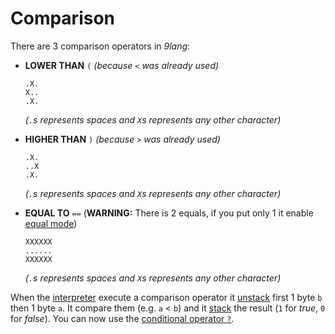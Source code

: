 # Comparison

There are 3 comparison operators in *9lang*:
  - **LOWER THAN** `(` *(because `<` was already used)*
    ```
    .X.
    X..
    .X.
    ```
    *(`.`s represents spaces and `X`s represents any other character)*

  - **HIGHER THAN** `)` *(because `>` was already used)*
    ```
    .X.
    ..X
    .X.
    ```
    *(`.`s represents spaces and `X`s represents any other character)*

  - **EQUAL TO** `==` (**WARNING:** There is 2 equals, if you put only 1 it enable [equal mode](modes.md))
    ```
    XXXXXX
    ......
    XXXXXX
    ```
    *(`.`s represents spaces and `X`s represents any other character)*

When the [interpreter](interpreter.md) execute a comparison operator it [unstack](stack.md) first 1 byte `b` then 1 byte `a`. It compare them (e.g. `a` < `b`) and it [stack](stack.md) the result (`1` for *true*, `0` for *false*). You can now use the [conditional operator `?`](modes.md).
